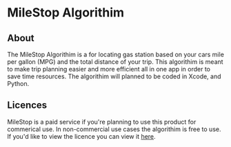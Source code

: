 # MileStop Algorithim

## About

The MileStop Algorithim is a for locating gas station based on your cars mile per gallon (MPG) and the total distance of your trip. This algorithim is meant to make trip planning easier and more efficient all in one app in order to save time resources. The algorithim will planned to be coded in Xcode, and Python.

## Licences

MileStop is a paid service if you're planning to use this product for commerical use. In non-commercial use cases the algorithim is free to use. If you'd like to view the licence you can view it [here](https://github.com/PYSX-Physix/MileStop-Algorithim?tab=License-1-ov-file).